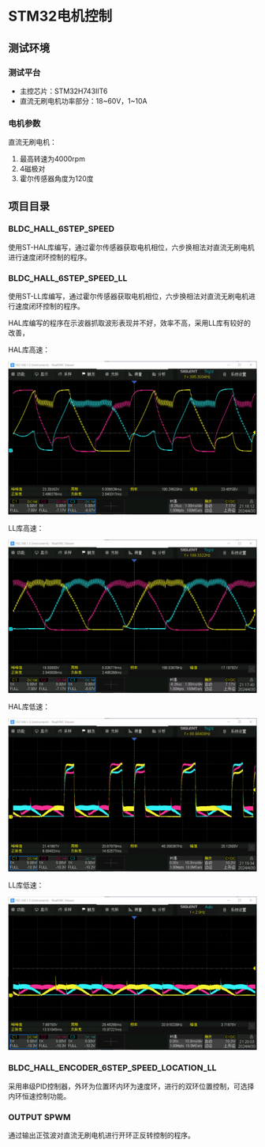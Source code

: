 # STM32电机控制

## 测试环境

### 测试平台

* 主控芯片：STM32H743IIT6
* 直流无刷电机功率部分：18\~60V，1\~10A

### 电机参数

直流无刷电机：

1. 最高转速为4000rpm
2. 4磁极对
3. 霍尔传感器角度为120度

## 项目目录

### BLDC_HALL_6STEP_SPEED

使用ST-HAL库编写，通过霍尔传感器获取电机相位，六步换相法对直流无刷电机进行速度闭环控制的程序。

### BLDC_HALL_6STEP_SPEED_LL

使用ST-LL库编写，通过霍尔传感器获取电机相位，六步换相法对直流无刷电机进行速度闭环控制的程序。

HAL库编写的程序在示波器抓取波形表现并不好，效率不高，采用LL库有较好的改善，

HAL库高速：

![HHAL](./!image/HHAL.png)

LL库高速：

![HLL](./!image/HLL.png)

HAL库低速：

![lHAL](./!image/LHAL.png)

LL库低速：

![LLL](./!image/LLL.png)

### BLDC_HALL_ENCODER_6STEP_SPEED_LOCATION_LL

采用串级PID控制器，外环为位置环内环为速度环，进行的双环位置控制，可选择内环恒速控制功能。

### OUTPUT SPWM

通过输出正弦波对直流无刷电机进行开环正反转控制的程序。
